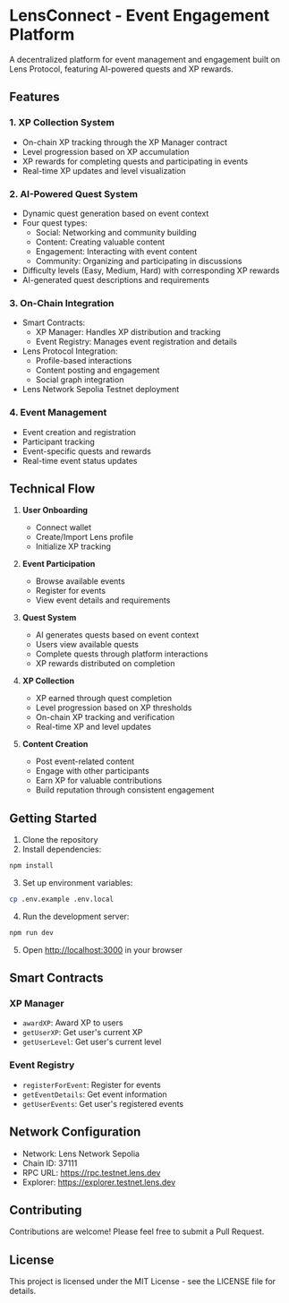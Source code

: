 # LensConnect - Event Engagement Platform

A decentralized platform for event management and engagement built on Lens Protocol, featuring AI-powered quests and XP rewards.

## Features

### 1. XP Collection System
- On-chain XP tracking through the XP Manager contract
- Level progression based on XP accumulation
- XP rewards for completing quests and participating in events
- Real-time XP updates and level visualization

### 2. AI-Powered Quest System
- Dynamic quest generation based on event context
- Four quest types:
  - Social: Networking and community building
  - Content: Creating valuable content
  - Engagement: Interacting with event content
  - Community: Organizing and participating in discussions
- Difficulty levels (Easy, Medium, Hard) with corresponding XP rewards
- AI-generated quest descriptions and requirements

### 3. On-Chain Integration
- Smart Contracts:
  - XP Manager: Handles XP distribution and tracking
  - Event Registry: Manages event registration and details
- Lens Protocol Integration:
  - Profile-based interactions
  - Content posting and engagement
  - Social graph integration
- Lens Network Sepolia Testnet deployment

### 4. Event Management
- Event creation and registration
- Participant tracking
- Event-specific quests and rewards
- Real-time event status updates

## Technical Flow

1. **User Onboarding**
   - Connect wallet
   - Create/Import Lens profile
   - Initialize XP tracking

2. **Event Participation**
   - Browse available events
   - Register for events
   - View event details and requirements

3. **Quest System**
   - AI generates quests based on event context
   - Users view available quests
   - Complete quests through platform interactions
   - XP rewards distributed on completion

4. **XP Collection**
   - XP earned through quest completion
   - Level progression based on XP thresholds
   - On-chain XP tracking and verification
   - Real-time XP and level updates

5. **Content Creation**
   - Post event-related content
   - Engage with other participants
   - Earn XP for valuable contributions
   - Build reputation through consistent engagement

## Getting Started

1. Clone the repository
2. Install dependencies:
```bash
npm install
```

3. Set up environment variables:
```bash
cp .env.example .env.local
```

4. Run the development server:
```bash
npm run dev
```

5. Open [http://localhost:3000](http://localhost:3000) in your browser

## Smart Contracts

### XP Manager
- `awardXP`: Award XP to users
- `getUserXP`: Get user's current XP
- `getUserLevel`: Get user's current level

### Event Registry
- `registerForEvent`: Register for events
- `getEventDetails`: Get event information
- `getUserEvents`: Get user's registered events

## Network Configuration
- Network: Lens Network Sepolia
- Chain ID: 37111
- RPC URL: https://rpc.testnet.lens.dev
- Explorer: https://explorer.testnet.lens.dev

## Contributing
Contributions are welcome! Please feel free to submit a Pull Request.

## License
This project is licensed under the MIT License - see the LICENSE file for details.
